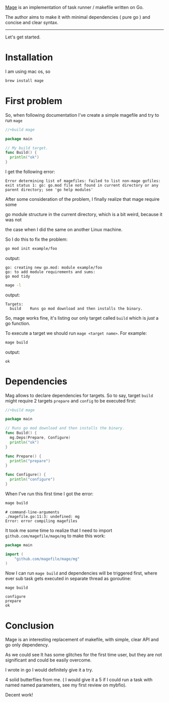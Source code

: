 [Mage](/project/mage/reviews) is an implementation of task runner / makefile written on Go. 

The author aims to make it with minimal dependencies ( pure go ) and concise and clear syntax. 

---

Let's get started.

# Installation

I am using mac os, so

```bash
brew install mage
```

# First problem

So, when following documentation I've create a simple magefile and try to run `mage`

```go
//+build mage

package main

// My build target.
func Build() {
  println("ok")
}
```

I get the following error:
 
```
Error determining list of magefiles: failed to list non-mage gofiles: exit status 1: go: go.mod file not found in current directory or any parent directory; see 'go help modules' 
```

After some consideration of the problem, I finally realize that mage require some

go module structure in the current directory, which is a bit weird, because it was not

the case when I did the same on another Linux machine.

So I do this to fix the problem:

```bash
go mod init example/foo
```

output:

    go: creating new go.mod: module example/foo
    go: to add module requirements and sums:
    go mod tidy


```bash
mage -l
```

output:

    Targets:
      build    Runs go mod download and then installs the binary.

So, mage works fine, it's listing our only target called `build` which is _just_ a
go function.

To execute a target we should run `mage <target name>`. For example:

```bash
mage build
```

output:

    ok


# Dependencies

Mag allows to declare dependencies for targets. So to say, target `build` might require 
2 targets `prepare` and `config`  to be executed first:

```go
//+build mage

package main

// Runs go mod download and then installs the binary.
func Build() {
  mg.Deps(Prepare, Configure)
  println("ok")
}

func Prepare() {
  println("prepare")
}

func Configure() {
  println("configure")
}
```

When I've run this first time I got the error:

```bash
mage build
```

    # command-line-arguments
    ./magefile.go:11:3: undefined: mg
    Error: error compiling magefiles


It took me some time to realize that I need to import `github.com/magefile/mage/mg`
to make this work:


```go
package main

import (
    "github.com/magefile/mage/mg"
)
```

Now I can run `mage build` and dependencies will be triggered first, 
where ever sub task gets executed in separate thread as goroutine:

```
mage build
```


    configure
    prepare
    ok


# Conclusion

Mage is an interesting replacement of makefile, with simple, clear API and
go only dependency. 

As we could see It has some glitches for the first time user, but they are 
not significant and could be easily overcome.

I wrote in go I would definitely give it a try. 

4 solid butterflies from me. ( I would give it a 5 if I could run a task with named 
named parameters, see my first review on mybfio).

Decent work!




